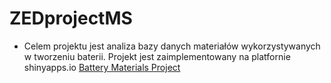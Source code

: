 # ZEDprojectMS
- Celem projektu jest analiza bazy danych materiałów wykorzystywanych w tworzeniu baterii.
Projekt jest zaimplementowany na platfornie shinyapps.io
[Battery Materials Project](https://strzelba72.shinyapps.io/BatteryMaterialsProject/)
